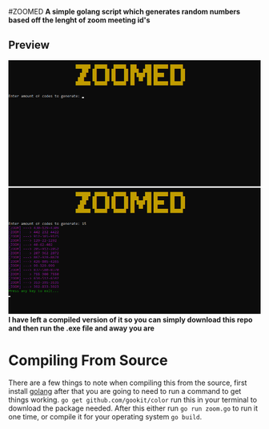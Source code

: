 #ZOOMED 
**A simple golang script which generates random numbers based off the lenght of zoom meeting id's**

## Preview
![image](./images/show.png)
![gened coded](./images/gen.png)
**I have left a compiled version of it so you can simply download this repo and then run the .exe file and away you are**

# Compiling From Source
There are a few things to note when compiling this from the source, first install [golang]("google.com") after that you are going to need to run a command to get things working. `go get github.com/gookit/color` run this in your terminal to download the package needed. After this either run `go run zoom.go` to run it one time, or compile it for your operating system `go build`.
